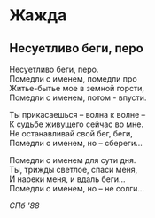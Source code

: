 # Жажда

## Несуетливо беги, перо

Несуетливо беги, перо.  
Помедли с именем, помедли про  
Житье-бытье мое в земной горсти,  
Помедли с именем,  потом  - впусти.  
  
Ты прикасаешься – волна к волне –  
К судьбе живущего сейчас во мне.  
Не останавливай свой бег, беги,  
Помедли с именем, но – сбереги…  
  
Помедли с именем для сути дня.  
Ты, трижды светлое, спаси меня,  
И нареки меня, и вдаль беги…  
Помедли с именем, но – не солги…

*СПб '88*